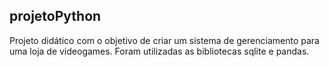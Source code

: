 ## projetoPython
Projeto didático com o objetivo de criar um sistema de gerenciamento para uma loja de videogames. Foram utilizadas as bibliotecas sqlite e pandas.
